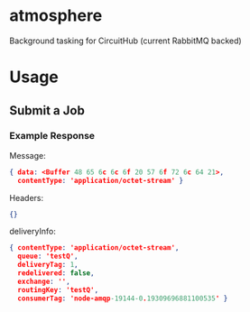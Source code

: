 atmosphere
==========

Background tasking for CircuitHub (current RabbitMQ backed)

# Usage

## Submit a Job

### Example Response

Message:
```json
{ data: <Buffer 48 65 6c 6c 6f 20 57 6f 72 6c 64 21>,
  contentType: 'application/octet-stream' } 
```

Headers:
```json
{}
```

deliveryInfo:
```json
{ contentType: 'application/octet-stream',
  queue: 'testQ',
  deliveryTag: 1,
  redelivered: false,
  exchange: '',
  routingKey: 'testQ',
  consumerTag: 'node-amqp-19144-0.19309696881100535' }
```